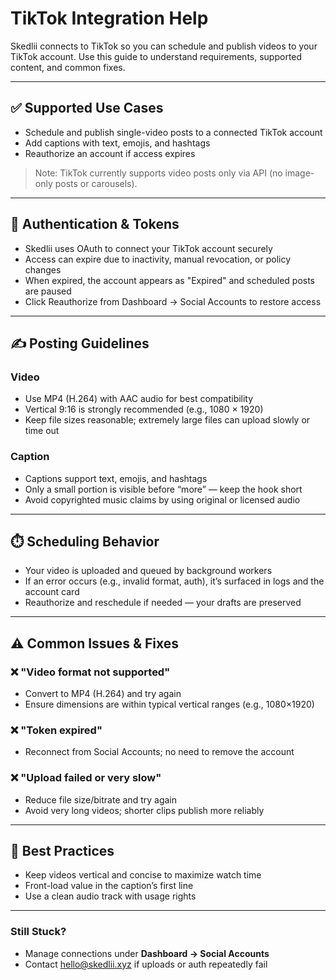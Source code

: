 # TikTok Integration Help

Skedlii connects to TikTok so you can schedule and publish videos to your TikTok account. Use this guide to understand requirements, supported content, and common fixes.

---

## ✅ Supported Use Cases

- Schedule and publish single-video posts to a connected TikTok account
- Add captions with text, emojis, and hashtags
- Reauthorize an account if access expires

> Note: TikTok currently supports video posts only via API (no image-only posts or carousels).

---

## 🔐 Authentication & Tokens

- Skedlii uses OAuth to connect your TikTok account securely
- Access can expire due to inactivity, manual revocation, or policy changes
- When expired, the account appears as "Expired" and scheduled posts are paused
- Click Reauthorize from Dashboard → Social Accounts to restore access

---

## ✍️ Posting Guidelines

### Video

- Use MP4 (H.264) with AAC audio for best compatibility
- Vertical 9:16 is strongly recommended (e.g., 1080 × 1920)
- Keep file sizes reasonable; extremely large files can upload slowly or time out

### Caption

- Captions support text, emojis, and hashtags
- Only a small portion is visible before “more” — keep the hook short
- Avoid copyrighted music claims by using original or licensed audio

---

## ⏱️ Scheduling Behavior

- Your video is uploaded and queued by background workers
- If an error occurs (e.g., invalid format, auth), it’s surfaced in logs and the account card
- Reauthorize and reschedule if needed — your drafts are preserved

---

## ⚠️ Common Issues & Fixes

### ❌ "Video format not supported"
- Convert to MP4 (H.264) and try again
- Ensure dimensions are within typical vertical ranges (e.g., 1080×1920)

### ❌ "Token expired"
- Reconnect from Social Accounts; no need to remove the account

### ❌ "Upload failed or very slow"
- Reduce file size/bitrate and try again
- Avoid very long videos; shorter clips publish more reliably

---

## 🧠 Best Practices

- Keep videos vertical and concise to maximize watch time
- Front-load value in the caption’s first line
- Use a clean audio track with usage rights

---

### Still Stuck?

- Manage connections under **Dashboard → Social Accounts**
- Contact [hello@skedlii.xyz](mailto:hello@skedlii.xyz) if uploads or auth repeatedly fail

